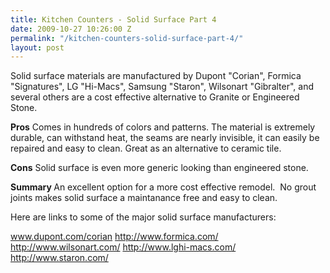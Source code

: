 ```yaml
---
title: Kitchen Counters - Solid Surface Part 4
date: 2009-10-27 10:26:00 Z
permalink: "/kitchen-counters-solid-surface-part-4/"
layout: post
---
```


<a style="clear: right; float: right; margin-bottom: 1em; margin-left: 1em;" href="http://3.bp.blogspot.com/_7AGTcxqqYm8/Suc2OhZfW2I/AAAAAAAAAGo/e0ByA8zwD7w/s1600-h/images3.jpg"><img src="http://3.bp.blogspot.com/_7AGTcxqqYm8/Suc2OhZfW2I/AAAAAAAAAGo/e0ByA8zwD7w/s320/images3.jpg" alt="" border="0" /></a>Solid surface materials are manufactured by Dupont "Corian", Formica "Signatures", LG "Hi-Macs", Samsung "Staron", Wilsonart "Gibralter", and several others are a cost effective alternative to Granite or Engineered Stone.

<strong>Pros</strong>
Comes in hundreds of colors and patterns. The material is extremely durable, can withstand heat, the seams are nearly invisible, it can easily be repaired and easy to clean. Great as an alternative to ceramic tile.

<strong>Cons</strong>
Solid surface is even more generic looking than engineered stone.

<strong>Summary </strong>
An excellent option for a more cost effective remodel.  No grout joints makes solid surface a maintanance free and easy to clean.

Here are links to some of the major solid surface manufacturers:

<a href="http://www.dupont.com/corian">www.dupont.com/corian</a>
<a href="http://www.formica.com/">http://www.formica.com/</a>
<a href="http://www.wilsonart.com/">http://www.wilsonart.com/</a>
<a href="http://www.lghi-macs.com/">http://www.lghi-macs.com/</a>
<a href="http://www.staron.com/">http://www.staron.com/</a>
